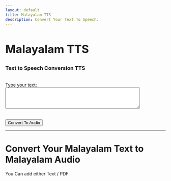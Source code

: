 ```yaml
---
layout: default
title: Malayalam TTS
description: Convert Your Text To Speech.
---
```


<link rel="stylesheet" href="styles.css">
<h2 class="centered-text" style="font-size: 35px; font-weight: bold;">Malayalam TTS </h2> <!-- Adjust the font size -->

<h3>Text to Speech Conversion TTS</h3><br>

<form action="process-text" method="post">
  <label for="text-input">Type your text:</label>
  <textarea id="text-input" name="user-text" rows="4" cols="50"></textarea>
  <br><br><br>
  <button type="submit" class="btn btn-custom">Convert To Audio</button>
</form>

<hr class="centered-line">

# Convert Your Malayalam Text to Malayalam Audio
<p class="centered-text">You Can add either Text / PDF </p>
